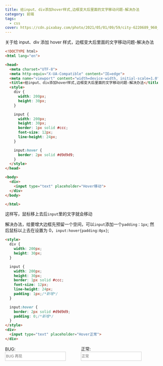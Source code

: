 ```yaml
---
title: 给input、div添加hover样式,边框变大后里面的文字移动问题-解决办法
category: 前端
tags:
  - css
cover: https://cdn.pixabay.com/photo/2021/05/01/09/59/city-6220689_960_720.jpg
---
```


关于给 input、div 添加 hover 样式，边框变大后里面的文字移动问题-解决办法

```html
<!DOCTYPE html>
<html lang="en">

<head>
  <meta charset="UTF-8">
  <meta http-equiv="X-UA-Compatible" content="IE=edge">
  <meta name="viewport" content="width=device-width, initial-scale=1.0">
  <title>给input、div添加hover样式,边框变大后里面的文字移动问题-解决办法</title>
  <style>
    div {
      width: 200px;
      height: 30px;
    }

    input {
      width: 200px;
      height: 30px;
      border: 1px solid #ccc;
      font-size: 12px;
      line-height: 24px;
    }

    input:hover {
      border: 2px solid #d9d9d9;
    }
  </style>
</head>

<body>
  <div>
    <input type="text" placeholder="Hover移动">
  </div>
</body>

</html>
```

这样写，鼠标移上去后`input`里的文字就会移动

解决办法，给要增大边框先预留一个空间，可以`input`添加一个`padding：1px`;  然后鼠标以上去在设置为 0，`input:hover{padding:0px}`;

```html
<style>
  div {
    width: 200px;
    height: 30px;
  }

  input {
    width: 200px;
    height: 30px;
    border: 1px solid #ccc;
    font-size: 12px;
    line-height: 24px;
    padding: 1px;/*新增*/
  }

  input:hover {
    border: 2px solid #d9d9d9;
    padding: 0;/*新增*/
  }
</style>
<div>
  <input type="text" placeholder="Hover正常">
</div>
```

<style>.div1,.div2{width:200px;height:30px;display:inline-block}.div1 input{width:200px;height:30px;border:1px solid#ccc;font-size:12px;line-height:24px}.div1 input:hover{border:2px solid#d9d9d9}.div2{margin-left:10%}.div2 input{width:200px;height:30px;border:1px solid#ccc;font-size:12px;line-height:24px;padding:1px}.div2 input:hover{border:2px solid#d9d9d9;padding:0}</style><div class="div1">BUG:<input type="text"placeholder="BUG 再现"></div><div class="div2">正常:<input type="text"placeholder="正常"></div>
